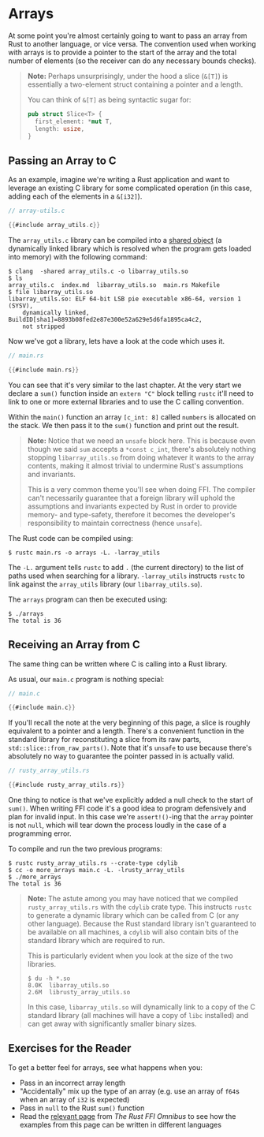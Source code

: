 # Arrays

At some point you're almost certainly going to want to pass an array from Rust
to another language, or vice versa. The convention used when working with
arrays is to provide a pointer to the start of the array and the total number
of elements (so the receiver can do any necessary bounds checks). 

> **Note:** Perhaps unsurprisingly, under the hood a slice (`&[T]`) is 
> essentially a two-element struct containing a pointer and a length. 
>
> You can think of `&[T]` as being syntactic sugar for:
>
> ```rust
> pub struct Slice<T> {
>   first_element: *mut T,
>   length: usize,
> }
> ```

## Passing an Array to C

As an example, imagine we're writing a Rust application and want to leverage an
existing C library for some complicated operation (in this case, adding each of
the elements in a `&[i32]`).

```c
// array-utils.c

{{#include array_utils.c}}
```

The `array_utils.c` library can be compiled into a [shared object][so] (a
dynamically linked library which is resolved when the program gets loaded into
memory) with the following command:

```console
$ clang  -shared array_utils.c -o libarray_utils.so
$ ls
array_utils.c  index.md  libarray_utils.so  main.rs Makefile
$ file libarray_utils.so
libarray_utils.so: ELF 64-bit LSB pie executable x86-64, version 1 (SYSV), 
    dynamically linked, BuildID[sha1]=8893b08fed2e87e300e52a629e5d6fa1895ca4c2, 
    not stripped
```

Now we've got a library, lets have a look at the code which uses it.

```rust
// main.rs

{{#include main.rs}}
```

You can see that it's very similar to the last chapter. At the very start we
declare a `sum()` function inside an `extern "C"` block telling `rustc` it'll
need to link to one or more external libraries and to use the C calling
convention.

Within the `main()` function an array `[c_int: 8]` called `numbers` is allocated
on the stack. We then pass it to the `sum()` function and print out the result.

> **Note:** Notice that we need an `unsafe` block here. This is because even
> though we said `sum` accepts a `*const c_int`, there's absolutely nothing
> stopping `libarray_utils.so` from doing whatever it wants to the array 
> contents, making it almost trivial to undermine Rust's assumptions and 
> invariants.
>
> This is a very common theme you'll see when doing FFI. The compiler can't
> necessarily guarantee that a foreign library will uphold the assumptions and
> invariants expected by Rust in order to provide memory- and type-safety,
> therefore it becomes the developer's responsibility to maintain correctness
> (hence `unsafe`).

The Rust code can be compiled using:

```console
$ rustc main.rs -o arrays -L. -larray_utils
```

The `-L.` argument tells `rustc` to add `.` (the current directory) to the list
of paths used when searching for a library. `-larray_utils` instructs `rustc`
to link against the `array_utils` library (our `libarray_utils.so`).

The `arrays` program can then be executed using:

```console
$ ./arrays
The total is 36
```

## Receiving an Array from C

The same thing can be written where C is calling into a Rust library.

As usual, our `main.c` program is nothing special:

```c
// main.c

{{#include main.c}}
```

If you'll recall the note at the very beginning of this page, a slice is roughly
equivalent to a pointer and a length. There's a convenient function in the
standard library for reconstituting a slice from its raw parts,
`std::slice::from_raw_parts()`. Note that it's `unsafe` to use because there's
absolutely no way to guarantee the pointer passed in is actually valid.

```rust
// rusty_array_utils.rs

{{#include rusty_array_utils.rs}}
```

One thing to notice is that we've explicitly added a null check to the start of
`sum()`. When writing FFI code it's a good idea to program defensively and plan
for invalid input. In this case we're `assert!()`-ing that the `array` pointer
is not `null`, which will tear down the process loudly in the case of a
programming error.

To compile and run the two previous programs:

```console
$ rustc rusty_array_utils.rs --crate-type cdylib
$ cc -o more_arrays main.c -L. -lrusty_array_utils
$ ./more_arrays
The total is 36
```

> **Note:** The astute among you may have noticed that we compiled
> `rusty_array_utils.rs` with the `cdylib` crate type. This instructs `rustc` to
> generate a dynamic library which can be called from C (or any other language).
> Because the Rust standard library isn't guaranteed to be available on all
> machines, a `cdylib` will also contain bits of the standard library which are
> required to run.
>
> This is particularly evident when you look at the size of the two libraries.
> 
> ```console
> $ du -h *.so
> 8.0K	libarray_utils.so
> 2.6M	librusty_array_utils.so
> ```
>
> In this case, `libarray_utils.so` will dynamically link to a copy of the C
> standard library (all machines will have a copy of `libc` installed) and can 
> get away with significantly smaller binary sizes.

## Exercises for the Reader

To get a better feel for arrays, see what happens when you:

- Pass in an incorrect array length
- "Accidentally" mix up the type of an array (e.g. use an array of `f64`s when
  an array of `i32` is expected)
- Pass in `null` to the Rust `sum()` function
- Read the [relevant page] from *The Rust FFI Omnibus* to see how the examples
  from this page can be written in different languages

[so]: https://en.wikipedia.org/wiki/Library_(computing)#Shared_libraries
[relevant page]: http://jakegoulding.com/rust-ffi-omnibus/slice_arguments/